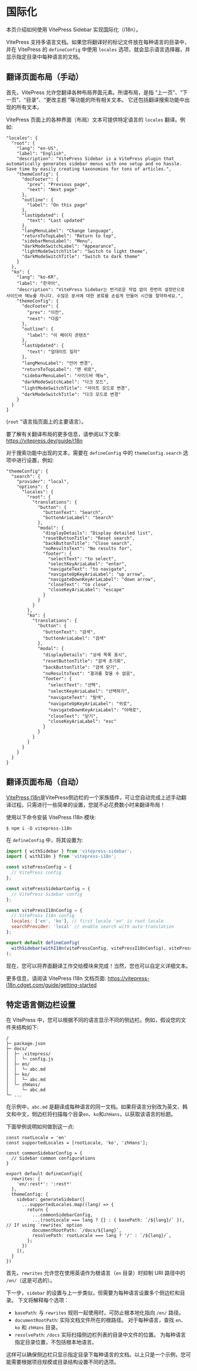 # 国际化

本页介绍如何使用 VitePress Sidebar 实现国际化（i18n）。

VitePress 支持多语言文档。如果您将翻译好的标记文件放在每种语言的目录中，并在 VitePress 的 `defineConfig` 中使用 `locales` 选项，就会显示语言选择器，并显示指定目录中每种语言的文档。

## 翻译页面布局（手动）

首先，VitePress 允许您翻译各种布局界面元素。所谓布局，是指 “上一页”、“下一页”、“目录”、“更改主题 ”等功能的所有相关文本。 它还包括翻译搜索功能中出现的所有文本。

VitePress 页面上的各种界面（布局）文本可提供特定语言的 `locales` 翻译。例如:

```shell
"locales": {
  "root": {
    "lang": "en-US",
    "label": "English",
    "description": "VitePress Sidebar is a VitePress plugin that automatically generates sidebar menus with one setup and no hassle. Save time by easily creating taxonomies for tons of articles.",
    "themeConfig": {
      "docFooter": {
        "prev": "Previous page",
        "next": "Next page"
      },
      "outline": {
        "label": "On this page"
      },
      "lastUpdated": {
        "text": "Last updated"
      },
      "langMenuLabel": "Change language",
      "returnToTopLabel": "Return to top",
      "sidebarMenuLabel": "Menu",
      "darkModeSwitchLabel": "Appearance",
      "lightModeSwitchTitle": "Switch to light theme",
      "darkModeSwitchTitle": "Switch to dark theme"
    }
  },
  "ko": {
    "lang": "ko-KR",
    "label": "한국어",
    "description": "VitePress Sidebar는 번거로운 작업 없이 한번의 설정만으로 사이드바 메뉴를 자니다. 수많은 문서에 대한 분류를 손쉽게 만들어 시간을 절약하세요.",
    "themeConfig": {
      "docFooter": {
        "prev": "이전",
        "next": "다음"
      },
      "outline": {
        "label": "이 페이지 콘텐츠"
      },
      "lastUpdated": {
        "text": "업데이트 일자"
      },
      "langMenuLabel": "언어 변경",
      "returnToTopLabel": "맨 위로",
      "sidebarMenuLabel": "사이드바 메뉴",
      "darkModeSwitchLabel": "다크 모드",
      "lightModeSwitchTitle": "라이트 모드로 변경",
      "darkModeSwitchTitle": "다크 모드로 변경"
    }
  }
}
```

(`root` "语言指页面上的主要语言）。

要了解有关翻译布局的更多信息，请参阅以下文章: https://vitepress.dev/guide/i18n

对于搜索功能中出现的文本，需要在 `defineConfig` 中的 `themeConfig.search` 选项中进行设置，例如:

```shell
"themeConfig": {
  "search": {
    "provider": "local",
    "options": {
      "locales": {
        "root": {
          "translations": {
            "button": {
              "buttonText": "Search",
              "buttonAriaLabel": "Search"
            },
            "modal": {
              "displayDetails": "Display detailed list",
              "resetButtonTitle": "Reset search",
              "backButtonTitle": "Close search",
              "noResultsText": "No results for",
              "footer": {
                "selectText": "to select",
                "selectKeyAriaLabel": "enter",
                "navigateText": "to navigate",
                "navigateUpKeyAriaLabel": "up arrow",
                "navigateDownKeyAriaLabel": "down arrow",
                "closeText": "to close",
                "closeKeyAriaLabel": "escape"
              }
            }
          }
        },
        "ko": {
          "translations": {
            "button": {
              "buttonText": "검색",
              "buttonAriaLabel": "검색"
            },
            "modal": {
              "displayDetails": "상세 목록 표시",
              "resetButtonTitle": "검색 초기화",
              "backButtonTitle": "검색 닫기",
              "noResultsText": "결과를 찾을 수 없음",
              "footer": {
                "selectText": "선택",
                "selectKeyAriaLabel": "선택하기",
                "navigateText": "탐색",
                "navigateUpKeyAriaLabel": "위로",
                "navigateDownKeyAriaLabel": "아래로",
                "closeText": "닫기",
                "closeKeyAriaLabel": "esc"
              }
            }
          }
        }
      }
    }
  }
}
```

## 翻译页面布局（自动）

[VitePress I18n](https://vitepress-i18n.cdget.com)是VitePress侧边栏的一个家族插件，可让您自动完成上述手动翻译过程。只需进行一些简单的设置，您就不必花费数小时来翻译布局！

使用以下命令安装 VitePress I18n 模块:

```shell
$ npm i -D vitepress-i18n
```

在 `defineConfig` 中，将其设置为:

```javascript
import { withSidebar } from 'vitepress-sidebar';
import { withI18n } from 'vitepress-i18n';

const vitePressConfig = {
  // VitePress config
};

const vitePressSidebarConfig = {
  // VitePress Sidebar config
};

const vitePressI18nConfig = {
  // VitePress I18n config
  locales: ['en', 'ko'], // first locale 'en' is root locale
  searchProvider: 'local' // enable search with auto translation
};

export default defineConfig(
  withSidebar(withI18n(vitePressConfig, vitePressI18nConfig), vitePressSidebarConfig)
);
```

现在，您可以将界面翻译工作交给模块来完成！当然，您也可以自定义详细文本。

更多信息，请阅读 VitePress I18n 文档页面: https://vitepress-i18n.cdget.com/guide/getting-started

## 特定语言侧边栏设置

在 VitePress 中，您可以根据不同的语言显示不同的侧边栏。例如，假设您的文件夹结构如下:

```text
/
├─ package.json
├─ docs/
│  ├─ .vitepress/
│  │  └─ config.js
│  ├─ en/
│  │  └─ abc.md
│  ├─ ko/
│  │  └─ abc.md
│  └─ zhHans/
│     └─ abc.md
└─ ...
```

在示例中，`abc.md` 是翻译成每种语言的同一文档。如果将语言分别改为英文、韩文和中文，侧边栏将扫描每个目录`en`、`ko`和`zhHans`，以获取该语言的标题。

下面举例说明如何做到这一点:

```shell
const rootLocale = 'en'
const supportedLocales = [rootLocale, 'ko', 'zhHans'];

const commonSidebarConfig = {
  // Sidebar common configurations
}

export default defineConfig({
  rewrites: {
    'en/:rest*': ':rest*'
  },
  themeConfig: {
    sidebar: generateSidebar([
      ...supportedLocales.map((lang) => {
        return {
          ...commonSidebarConfig,
          ...(rootLocale === lang ? {} : { basePath: `/${lang}/` }), // If using `rewrites` option
          documentRootPath: `/docs/${lang}`,
          resolvePath: rootLocale === lang ? '/' : `/${lang}/`,
        };
      })
    ]),
  }
})
```

首先，`rewrites` 允许您在使用英语作为根语言（`en` 目录）时抑制 URI 路径中的 `/en/`（这是可选的）。

下一步，`sidebar` 的设置与上一步类似，但需要为每种语言设置多个侧边栏和目录。 下文将解释每个选项：

- `basePath`: 与 `rewrites` 规则一起使用时，可防止根本地化指向 `/en/` 路径。
- `documentRootPath`: 实际文档文件所在的根路径。 对于每种语言，查找 `en`、`ko` 和 `zhHans` 目录。
- `resolvePath`: `/docs` 实际扫描侧边栏列表的目录中文件的位置。 为每种语言指定目录位置，不包括根本地语言。

这样可以确保侧边栏只显示指定目录下每种语言的文档。以上只是一个示例，您可能需要根据项目规模或目录结构设置不同的选项。
